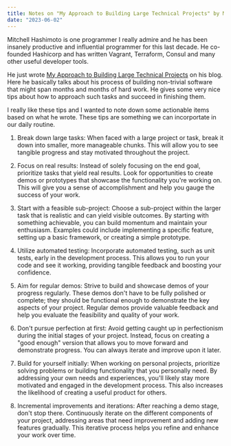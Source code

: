 ```yaml
---
title: Notes on "My Approach to Building Large Technical Projects" by Mitchell Hashimoto
date: "2023-06-02"
---
```


Mitchell Hashimoto is one programmer I really admire and he has been insanely productive
and influential programmer for this last decade. He co-founded Hashicorp and has written Vagrant, Terraform, Consul
and many other useful developer tools.

He just wrote [My Approach to Building Large Technical Projects](https://mitchellh.com/writing/building-large-technical-projects) on his blog.
Here he basically talks about his process of building non-trivial software that might span months and months
of hard work. He gives some very nice tips about how to approach such tasks and succeed in finishing them.

I really like these tips and I wanted to note down some actionable items based on what he wrote. These
tips are something we can incorportate in our daily routine.

1. Break down large tasks: When faced with a large project or task, break it down into smaller, more manageable chunks. This will allow you to see tangible progress and stay motivated throughout the project.

2. Focus on real results: Instead of solely focusing on the end goal, prioritize tasks that yield real results. Look for opportunities to create demos or prototypes that showcase the functionality you're working on. This will give you a sense of accomplishment and help you gauge the success of your work.

3. Start with a feasible sub-project: Choose a sub-project within the larger task that is realistic and can yield visible outcomes. By starting with something achievable, you can build momentum and maintain your enthusiasm. Examples could include implementing a specific feature, setting up a basic framework, or creating a simple prototype.

4. Utilize automated testing: Incorporate automated testing, such as unit tests, early in the development process. This allows you to run your code and see it working, providing tangible feedback and boosting your confidence.

5. Aim for regular demos: Strive to build and showcase demos of your progress regularly. These demos don't have to be fully polished or complete; they should be functional enough to demonstrate the key aspects of your project. Regular demos provide valuable feedback and help you evaluate the feasibility and quality of your work.

6. Don't pursue perfection at first: Avoid getting caught up in perfectionism during the initial stages of your project. Instead, focus on creating a "good enough" version that allows you to move forward and demonstrate progress. You can always iterate and improve upon it later.

7. Build for yourself initially: When working on personal projects, prioritize solving problems or building functionality that you personally need. By addressing your own needs and experiences, you'll likely stay more motivated and engaged in the development process. This also increases the likelihood of creating a useful product for others.

8. Incremental improvements and iterations: After reaching a demo stage, don't stop there. Continuously iterate on the different components of your project, addressing areas that need improvement and adding new features gradually. This iterative process helps you refine and enhance your work over time.


